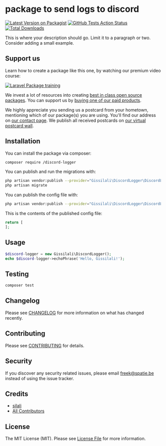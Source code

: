 # package to send logs to discord

[![Latest Version on Packagist](https://img.shields.io/packagist/v//discord-logger.svg?style=flat-square)](https://packagist.org/packages//discord-logger)
[![GitHub Tests Action Status](https://img.shields.io/github/workflow/status//discord-logger/run-tests?label=tests)](https://github.com//discord-logger/actions?query=workflow%3Arun-tests+branch%3Amaster)
[![Total Downloads](https://img.shields.io/packagist/dt//discord-logger.svg?style=flat-square)](https://packagist.org/packages//discord-logger)


This is where your description should go. Limit it to a paragraph or two. Consider adding a small example.

## Support us

Learn how to create a package like this one, by watching our premium video course:

[![Laravel Package training](https://spatie.be/github/package-training.jpg)](https://laravelpackage.training)

We invest a lot of resources into creating [best in class open source packages](https://spatie.be/open-source). You can support us by [buying one of our paid products](https://spatie.be/open-source/support-us).

We highly appreciate you sending us a postcard from your hometown, mentioning which of our package(s) you are using. You'll find our address on [our contact page](https://spatie.be/about-us). We publish all received postcards on [our virtual postcard wall](https://spatie.be/open-source/postcards).

## Installation

You can install the package via composer:

```bash
composer require /discord-logger
```

You can publish and run the migrations with:

```bash
php artisan vendor:publish --provider="Gissilali\DiscordLogger\DiscordLoggerServiceProvider" --tag="migrations"
php artisan migrate
```

You can publish the config file with:
```bash
php artisan vendor:publish --provider="Gissilali\DiscordLogger\DiscordLoggerServiceProvider" --tag="config"
```

This is the contents of the published config file:

```php
return [
];
```

## Usage

``` php
$discord-logger = new Gissilali\DiscordLogger();
echo $discord-logger->echoPhrase('Hello, Gissilali!');
```

## Testing

``` bash
composer test
```

## Changelog

Please see [CHANGELOG](CHANGELOG.md) for more information on what has changed recently.

## Contributing

Please see [CONTRIBUTING](.github/CONTRIBUTING.md) for details.

## Security

If you discover any security related issues, please email freek@spatie.be instead of using the issue tracker.

## Credits

- [silali](https://github.com/silali)
- [All Contributors](../../contributors)

## License

The MIT License (MIT). Please see [License File](LICENSE.md) for more information.
